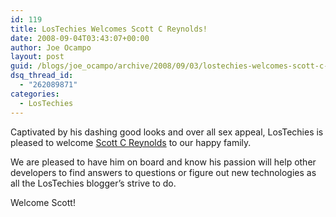 ```yaml
---
id: 119
title: LosTechies Welcomes Scott C Reynolds!
date: 2008-09-04T03:43:07+00:00
author: Joe Ocampo
layout: post
guid: /blogs/joe_ocampo/archive/2008/09/03/lostechies-welcomes-scott-c-reynolds.aspx
dsq_thread_id:
  - "262089871"
categories:
  - LosTechies
---
```

Captivated by his dashing good looks and over all sex appeal, LosTechies is pleased to welcome <a href="http://www.lostechies.com/blogs/scottcreynolds/default.aspx" target="_blank">Scott C Reynolds</a> to our happy family. 

We are pleased to have him on board and know his passion will help other developers to find answers to questions or figure out new technologies as all the LosTechies blogger&#8217;s strive to do. 

Welcome Scott!